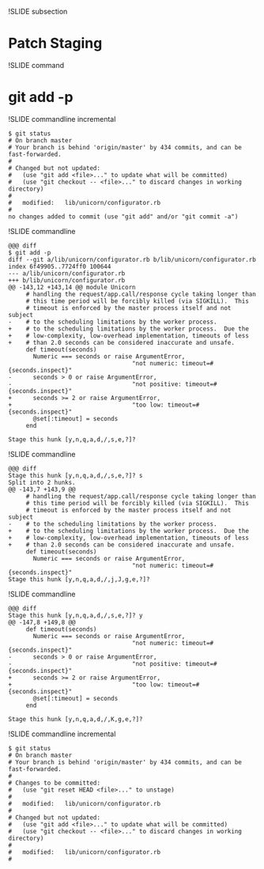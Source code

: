 !SLIDE subsection

# Patch Staging #

!SLIDE command

# git add -p #

!SLIDE commandline incremental

	$ git status
	# On branch master
	# Your branch is behind 'origin/master' by 434 commits, and can be fast-forwarded.
	#
	# Changed but not updated:
	#   (use "git add <file>..." to update what will be committed)
	#   (use "git checkout -- <file>..." to discard changes in working directory)
	#
	#	modified:   lib/unicorn/configurator.rb
	#
	no changes added to commit (use "git add" and/or "git commit -a")

!SLIDE commandline

	@@@ diff
	$ git add -p
	diff --git a/lib/unicorn/configurator.rb b/lib/unicorn/configurator.rb
	index 6f49905..7724ff0 100644
	--- a/lib/unicorn/configurator.rb
	+++ b/lib/unicorn/configurator.rb
	@@ -143,12 +143,14 @@ module Unicorn
	     # handling the request/app.call/response cycle taking longer than
	     # this time period will be forcibly killed (via SIGKILL).  This
	     # timeout is enforced by the master process itself and not subject
	-    # to the scheduling limitations by the worker process.
	+    # to the scheduling limitations by the worker process.  Due the
	+    # low-complexity, low-overhead implementation, timeouts of less
	+    # than 2.0 seconds can be considered inaccurate and unsafe.
	     def timeout(seconds)
	       Numeric === seconds or raise ArgumentError,
	                                   "not numeric: timeout=#{seconds.inspect}"
	-      seconds > 0 or raise ArgumentError,
	-                                  "not positive: timeout=#{seconds.inspect}"
	+      seconds >= 2 or raise ArgumentError,
	+                                  "too low: timeout=#{seconds.inspect}"
	       @set[:timeout] = seconds
	     end

	Stage this hunk [y,n,q,a,d,/,s,e,?]?

!SLIDE commandline

	@@@ diff
	Stage this hunk [y,n,q,a,d,/,s,e,?]? s
	Split into 2 hunks.
	@@ -143,7 +143,9 @@
	     # handling the request/app.call/response cycle taking longer than
	     # this time period will be forcibly killed (via SIGKILL).  This
	     # timeout is enforced by the master process itself and not subject
	-    # to the scheduling limitations by the worker process.
	+    # to the scheduling limitations by the worker process.  Due the
	+    # low-complexity, low-overhead implementation, timeouts of less
	+    # than 2.0 seconds can be considered inaccurate and unsafe.
	     def timeout(seconds)
	       Numeric === seconds or raise ArgumentError,
	                                   "not numeric: timeout=#{seconds.inspect}"
	Stage this hunk [y,n,q,a,d,/,j,J,g,e,?]?

!SLIDE commandline

	@@@ diff
	Stage this hunk [y,n,q,a,d,/,s,e,?]? y
	@@ -147,8 +149,8 @@
	     def timeout(seconds)
	       Numeric === seconds or raise ArgumentError,
	                                   "not numeric: timeout=#{seconds.inspect}"
	-      seconds > 0 or raise ArgumentError,
	-                                  "not positive: timeout=#{seconds.inspect}"
	+      seconds >= 2 or raise ArgumentError,
	+                                  "too low: timeout=#{seconds.inspect}"
	       @set[:timeout] = seconds
	     end

	Stage this hunk [y,n,q,a,d,/,K,g,e,?]?

!SLIDE commandline incremental

	$ git status
	# On branch master
	# Your branch is behind 'origin/master' by 434 commits, and can be fast-forwarded.
	#
	# Changes to be committed:
	#   (use "git reset HEAD <file>..." to unstage)
	#
	#	modified:   lib/unicorn/configurator.rb
	#
	# Changed but not updated:
	#   (use "git add <file>..." to update what will be committed)
	#   (use "git checkout -- <file>..." to discard changes in working directory)
	#
	#	modified:   lib/unicorn/configurator.rb
	#

